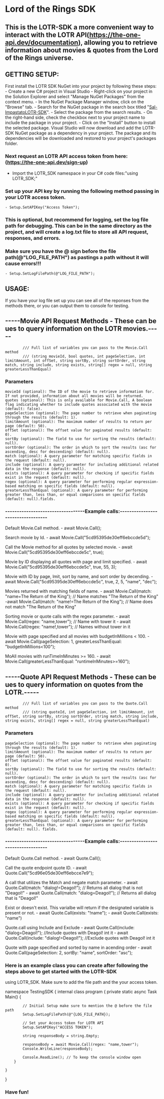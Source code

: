 # Lord of the Rings SDK

## This is the LOTR-SDK a more convenient way to interact with the LOTR API(https://the-one-api.dev/documentation), allowing you to retrieve information about movies & quotes from the Lord of the Rings universe.

## GETTING SETUP:
First install the LOTR SDK NuGet into your project by following these steps:
	- Create a new C# project in Visual Studio 
	- Right-click on your project in the Solution Explorer and select "Manage NuGet Packages" from the context menu.
	- In the NuGet Package Manager window, click on the "Browse" tab.
	- Search for the NuGet package in the search box titled "[Sal-ImpastatoLOTR-SDK](https://www.nuget.org/packages/Sal-ImpastatoLOTR-SDK)".
	- Select the package from the search results.
	- On the right-hand side, check the checkbox next to your project name to include the package in your project.
	- Click on the "Install" button to install the selected package. Visual Studio will now download and add the LOTR-SDK NuGet package as a dependency in your project. The package and its dependencies will be downloaded and restored to your project's packages folder.
	

### Next request an LOTR API access token from here: (https://the-one-api.dev/sign-up)


- Import the LOTR_SDK namespace in your C# code files:"using LOTR_SDK;"


### Set up your API key by running the following method passing in your LOTR access token.
	- Setup.SetAPIKey("Access Token");


### This is optional, but recommend for logging, set the log file path for debugging. This can be in the same directory as the project, and will create a log.txt file to store all API request, responses, and errors. 
### Make sure you have the @ sign before the file path(@"LOG_FILE_PATH") as pastings a path without it will cause errors!!!
	- Setup.SetLogFilePath(@"LOG_FILE_PATH");

## USAGE:
If you have your log file set up you can see all of the reponses from the methods there, or you can output them to console for testing. 

## -----Movie API Request Methods - These can be ues to query information on the LOTR movies.-----
            /// Full list of variables you can pass to the Movie.Call method
            /// (string movieId, bool quotes, int pageSelection, int limitAmount, int offSet, string sortBy, string sortOrder, string match, string include, string exists, string[] regex = null, string greaterLessThanEqual)


### Parameters
	movieId (optional): The ID of the movie to retrieve information for. If not provided, information about all movies will be returned.
	quotes (optional): This is only available for Movie.Call, A boolean flag indicating whether to include quotes associated with the movie (default: false).
	pageSelection (optional): The page number to retrieve when paginating through the results (default: 1).
	limitAmount (optional): The maximum number of results to return per page (default: 50).
	offSet (optional): The offset value for paginated results (default: 0).
	sortBy (optional): The field to use for sorting the results (default: null).
	sortOrder (optional): The order in which to sort the results (asc for ascending, desc for descending) (default: null).
	match (optional): A query parameter for matching specific fields in the request (default: null).
	include (optional): A query parameter for including additional related data in the response (default: null).
	exists (optional): A query parameter for checking if specific fields exist in the request (default: null).
	regex (optional): A query parameter for performing regular expression-based matching on specific fields (default: null).
	greaterLessThanEqual (optional): A query parameter for performing greater than, less than, or equal comparisons on specific fields (default: null).fields.

### ----------------------------------Example calls:----------------------------------

Default Movie.Call method.
	- await Movie.Call();

Search movie by Id.
	- await Movie.Call("5cd95395de30eff6ebccde5d");

Call the Movie method for all quotes by selected movie.
	- await Movie.Call("5cd95395de30eff6ebccde5c", true);

Movie by ID displaying all quotes with page and limit specified.
	- await Movie.Call("5cd95395de30eff6ebccde5c", true, 55, 3);

Movie with ID by page, lmit, sort by name, and sort order by decending.
	- await Movie.Call("5cd95395de30eff6ebccde5c", true, 2, 5, "name", "dec");

Movies returned with matching fields of name.
	- await Movie.Call(match: "name=The Return of the King"); 	// Name matches "The Return of the King"
	-await Movie.Call(match: "name!=The Return of the King");	// Name does not match "The Return of the King"

Sorting movie or quote calls with the regex parameter.
        - await Movie.Call(regex: "name,tower"); 	// Name with tower it
        - await Movie.Call(regex: "name!,tower");	// Names without tower in it

Movie with page specified and all movies with budgetInMillions < 100.
        - await Movie.Call(pageSelection: 1, greaterLessThanEqual: "budgetInMillions<100");

MoAll movies with runTimeInMinutes >= 160.
       	- await Movie.Call(greaterLessThanEqual: "runtimeInMinutes>=160");



## -----Quote API Request Methods - These can be ues to query information on quotes from the LOTR.----- 
            /// Full list of variables you can pass to the Quote.Call method
            /// (string quoteId, int pageSelection, int limitAmount, int offSet, string sortBy, string sortOrder, string match, string include, string exists, string[] regex = null, string greaterLessThanEqual)


### Parameters
	pageSelection (optional): The page number to retrieve when paginating through the results (default: 1).
	limitAmount (optional): The maximum number of results to return per page (default: 50).
	offSet (optional): The offset value for paginated results (default: 0).
	sortBy (optional): The field to use for sorting the results (default: null).
	sortOrder (optional): The order in which to sort the results (asc for ascending, desc for descending) (default: null).
	match (optional): A query parameter for matching specific fields in the request (default: null).
	include (optional): A query parameter for including additional related data in the response (default: null).
	exists (optional): A query parameter for checking if specific fields exist in the request (default: null).
	regex (optional): A query parameter for performing regular expression-based matching on specific fields (default: null).
	greaterLessThanEqual (optional): A query parameter for performing greater than, less than, or equal comparisons on specific fields (default: null). fields.

### ----------------------------------Example calls:----------------------------------

Default Quote.Call method.
	- await Quote.Call();

Call the quote endpoint quote ID.
	- await Quote.Call("5cd96e05de30eff6ebcce7e9");

A call that utilizes the Match and negate match parameter. 
	- await Quote.Call(match: "dialog!=Deagol!"); 	// Returns all dialog that is not "Deagol!" 
	- await Quote.Call(match: "dialog=Deagol!"); 	// Returns all dialog that is "Deagol!" 

Exist or doesn't exist. This varialbe will return if the designated variable is present or not.
	- await Quote.Call(exists: "!name");
	- await Quote.Call(exists: "name")

Quote.call using Include and Exclude
	- await Quote.Call(include: "dialog=Deagol!"); 	//Include quotes with Deagol! int it
	- await Quote.Call(include: "dialog!=Deagol!");	//Exclude quotes with Deagol! int it

Quote with page specified and sorted by name in acending order
	- await Quote.Call(pageSelection: 2, sortBy: "name", sortOrder: "asc");


### Here is an example class you can create after following the steps above to get started with the LOTR-SDK
using LOTR_SDK. Make sure to add the file path and the your access token.

namespace TestingSDK
{
    internal class program
    {
        private static async Task Main()
        {

            // Initial Setup make sure to mention the @ before the file path
            Setup.SetLogFilePath(@"{LOG_FILE_PATH});

            // Set your Access token for LOTR API
            Setup.SetAPIKey("ACCESS TOKEN");

            string responseBody = string.Empty;

            responseBody = await Movie.Call(regex: "name,tower");
            Console.WriteLine(responseBody);

            Console.ReadLine(); // To keep the console window open
        }

    }
}

### Have fun!
